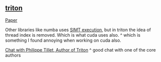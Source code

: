 ## [triton](https://openai.com/research/triton)

[Paper](https://www.eecs.harvard.edu/~htk/publication/2019-mapl-tillet-kung-cox.pdf)

Other libraries like numba uses [SIMT execution](https://en.wikipedia.org/wiki/Single_instruction,_multiple_threads), but in triton the idea of thread index is removed. Which is what cuda uses also. 
^ which is something I found annoying when working on cuda also.

[Chat with Philippe Tillet, Author of Triton](https://www.mlsys.ai/papers/tillet.html)
^ good chat with one of the core authors



